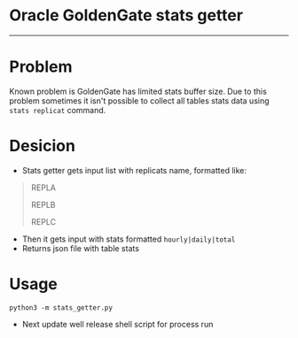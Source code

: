 # Oracle GoldenGate stats getter

***

# Problem

Known problem is GoldenGate has limited stats buffer size.
Due to this problem sometimes it isn't possible to collect all tables stats data using `stats replicat` command.

# Desicion

* Stats getter gets input list with replicats name, formatted like:
> REPLA
> 
> REPLB
> 
> REPLC

* Then it gets input with stats formatted `hourly|daily|total`
* Returns json file with table stats

# Usage
```
python3 -m stats_getter.py
```

* Next update well release shell script for process run